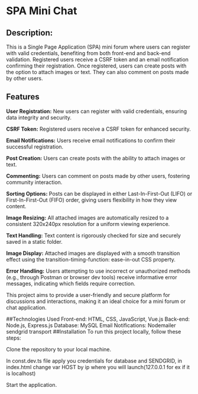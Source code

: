 # SPA Mini Chat
## Description:
This is a Single Page Application (SPA) mini forum where users can register with valid credentials, benefiting from both front-end and back-end validation. Registered users receive a CSRF token and an email notification confirming their registration. Once registered, users can create posts with the option to attach images or text. They can also comment on posts made by other users.

## Features
**User Registration:** New users can register with valid credentials, ensuring data integrity and security.

**CSRF Token:** Registered users receive a CSRF token for enhanced security.

**Email Notifications:** Users receive email notifications to confirm their successful registration.

**Post Creation:** Users can create posts with the ability to attach images or text.

**Commenting:** Users can comment on posts made by other users, fostering community interaction.

**Sorting Options:** Posts can be displayed in either Last-In-First-Out (LIFO) or First-In-First-Out (FIFO) order, giving users flexibility in how they view content.

**Image Resizing:** All attached images are automatically resized to a consistent 320x240px resolution for a uniform viewing experience.

**Text Handling:** Text content is rigorously checked for size and securely saved in a static folder.

**Image Display:** Attached images are displayed with a smooth transition effect using the transition-timing-function: ease-in-out CSS property.

**Error Handling:** Users attempting to use incorrect or unauthorized methods (e.g., through Postman or browser dev tools) receive informative error messages, indicating which fields require correction.

This project aims to provide a user-friendly and secure platform for discussions and interactions, making it an ideal choice for a mini forum or chat application.

##Technologies Used
Front-end: HTML, CSS, JavaScript, Vue.js
Back-end: Node.js, Express.js
Database: MySQL
Email Notifications: Nodemailer sendgrid transport
##Installation
To run this project locally, follow these steps:

Clone the repository to your local machine.

In const.dev.ts file apply you credentials for database and SENDGRID, in index.html change var HOST by ip where you will
launch(127.0.0.1 for ex if it is localhost)

Start the application.





